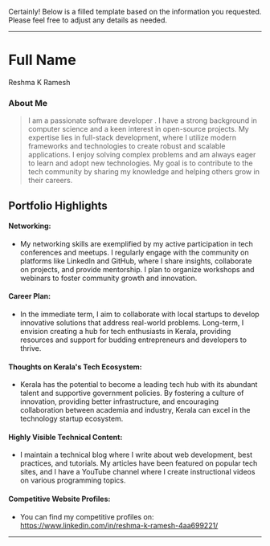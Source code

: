 Certainly! Below is a filled template based on the information you requested. Please feel free to adjust any details as needed.

---

# Full Name 
Reshma K Ramesh

### About Me

> I am a passionate software developer . I have a strong background in computer science and a keen interest in open-source projects. My expertise lies in full-stack development, where I utilize modern frameworks and technologies to create robust and scalable applications. I enjoy solving complex problems and am always eager to learn and adopt new technologies. My goal is to contribute to the tech community by sharing my knowledge and helping others grow in their careers.

## Portfolio Highlights

#### Networking:

- My networking skills are exemplified by my active participation in tech conferences and meetups. I regularly engage with the community on platforms like LinkedIn and GitHub, where I share insights, collaborate on projects, and provide mentorship. I plan to organize workshops and webinars to foster community growth and innovation.

#### Career Plan:

- In the immediate term, I aim to collaborate with local startups to develop innovative solutions that address real-world problems. Long-term, I envision creating a hub for tech enthusiasts in Kerala, providing resources and support for budding entrepreneurs and developers to thrive.

#### Thoughts on Kerala's Tech Ecosystem:

- Kerala has the potential to become a leading tech hub with its abundant talent and supportive government policies. By fostering a culture of innovation, providing better infrastructure, and encouraging collaboration between academia and industry, Kerala can excel in the technology startup ecosystem.


#### Highly Visible Technical Content:

- I maintain a technical blog where I write about web development, best practices, and tutorials. My articles have been featured on popular tech sites, and I have a YouTube channel where I create instructional videos on various programming topics.


#### Competitive Website Profiles:

- You can find my competitive profiles on:
  https://www.linkedin.com/in/reshma-k-ramesh-4aa699221/

---

